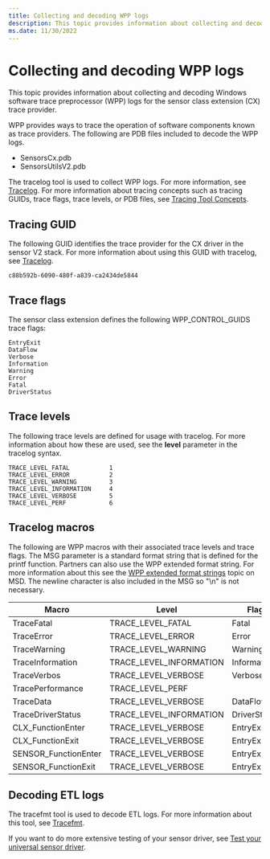 ```yaml
---
title: Collecting and decoding WPP logs
description: This topic provides information about collecting and decoding Windows software trace preprocessor (WPP) logs for the sensor class extension (CX) trace provider.
ms.date: 11/30/2022
---
```


# Collecting and decoding WPP logs

This topic provides information about collecting and decoding Windows software trace preprocessor (WPP) logs for the sensor class extension (CX) trace provider.

WPP provides ways to trace the operation of software components known as trace providers. The following are PDB files included to decode the WPP logs.

- SensorsCx.pdb
- SensorsUtilsV2.pdb

The tracelog tool is used to collect WPP logs. For more information, see [Tracelog](../devtest/tracelog.md). For more information about tracing concepts such as tracing GUIDs, trace flags, trace levels, or PDB files, see [Tracing Tool Concepts](../devtest/tracing-tool-concepts.md).

## Tracing GUID

The following GUID identifies the trace provider for the CX driver in the sensor V2 stack. For more information about using this GUID with tracelog, see [Tracelog](../devtest/tracelog.md).

``` syntax
c88b592b-6090-480f-a839-ca2434de5844
```

## Trace flags

The sensor class extension defines the following WPP\_CONTROL\_GUIDS trace flags:

``` syntax
EntryExit
DataFlow
Verbose
Information
Warning
Error
Fatal
DriverStatus
```

## Trace levels

The following trace levels are defined for usage with tracelog. For more information about how these are used, see the **level** parameter in the tracelog syntax.

``` syntax
TRACE_LEVEL_FATAL           1
TRACE_LEVEL_ERROR           2
TRACE_LEVEL_WARNING         3
TRACE_LEVEL_INFORMATION     4
TRACE_LEVEL_VERBOSE         5
TRACE_LEVEL_PERF            6
```

## Tracelog macros

The following are WPP macros with their associated trace levels and trace flags. The MSG parameter is a standard format string that is defined for the printf function. Partners can also use the WPP extended format string. For more information about this see the [WPP extended format strings](../devtest/what-are-the-wpp-extended-format-specification-strings-.md) topic on MSD. The newline character is also included in the MSG so "\\n" is not necessary.

| Macro                | Level                   | Flag         | Parameter |
|----------------------|-------------------------|--------------|-----------|
| TraceFatal           | TRACE_LEVEL_FATAL       | Fatal        | MSG       |
| TraceError           | TRACE_LEVEL_ERROR       | Error        | MSG       |
| TraceWarning         | TRACE_LEVEL_WARNING     | Warning      | MSG       |
| TraceInformation     | TRACE_LEVEL_INFORMATION | Information  | MSG       |
| TraceVerbos          | TRACE_LEVEL_VERBOSE     | Verbose      | MSG       |
| TracePerformance     | TRACE_LEVEL_PERF        | &nbsp;       | Flag, MSG |
| TraceData            | TRACE_LEVEL_VERBOSE     | DataFlow     | MSG       |
| TraceDriverStatus    | TRACE_LEVEL_INFORMATION | DriverStatus | MSG       |
| CLX_FunctionEnter    | TRACE_LEVEL_VERBOSE     | EntryExit    | N/A       |
| CLX_FunctionExit     | TRACE_LEVEL_VERBOSE     | EntryExit    | NTSTATUS  |
| SENSOR_FunctionEnter | TRACE_LEVEL_VERBOSE     | EntryExit    | N/A       |
| SENSOR_FunctionExit  | TRACE_LEVEL_VERBOSE     | EntryExit    | NTSTATUS  |

## Decoding ETL logs

The tracefmt tool is used to decode ETL logs. For more information about this tool, see [Tracefmt](../devtest/tracefmt.md).

If you want to do more extensive testing of your sensor driver, see [Test your universal sensor driver](test-your-universal-sensor-driver.md).

